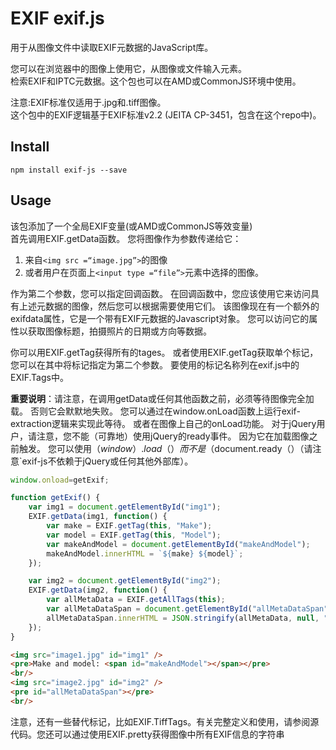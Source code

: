 # EXIF exif.js

用于从图像文件中读取EXIF元数据的JavaScript库。  

您可以在浏览器中的图像上使用它，从图像或文件输入元素。  
检索EXIF和IPTC元数据。这个包也可以在AMD或CommonJS环境中使用。  

注意:EXIF标准仅适用于.jpg和.tiff图像。  
这个包中的EXIF逻辑基于EXIF标准v2.2 (JEITA CP-3451，包含在这个repo中)。  

## Install
```node
npm install exif-js --save 
```
## Usage
该包添加了一个全局EXIF变量(或AMD或CommonJS等效变量)  
首先调用EXIF.getData函数。 您将图像作为参数传递给它：  
1. 来自`<img src =“image.jpg”>`的图像  
2. 或者用户在页面上`<input type =“file”>`元素中选择的图像。  
  
  
作为第二个参数，您可以指定回调函数。 在回调函数中，您应该使用它来访问具有上述元数据的图像，然后您可以根据需要使用它们。 该图像现在有一个额外的exifdata属性，它是一个带有EXIF元数据的Javascript对象。 您可以访问它的属性以获取图像标题，拍摄照片的日期或方向等数据。  

你可以用EXIF.getTag获得所有的tages。 或者使用EXIF.getTag获取单个标记，您可以在其中将标记指定为第二个参数。 要使用的标记名称列在exif.js中的EXIF.Tags中。  
  
  **重要说明**：请注意，在调用getData或任何其他函数之前，必须等待图像完全加载。 否则它会默默地失败。 您可以通过在window.onLoad函数上运行exif-extraction逻辑来实现此等待。 或者在图像上自己的onLoad功能。 对于jQuery用户，请注意，您不能（可靠地）使用jQuery的ready事件。 因为它在加载图像之前触发。 您可以使用$（window）.load（）而不是$（document.ready（）（请注意`exif-js不依赖于jQuery或任何其他外部库）。  
  
```js
window.onload=getExif;

function getExif() {
    var img1 = document.getElementById("img1");
    EXIF.getData(img1, function() {
        var make = EXIF.getTag(this, "Make");
        var model = EXIF.getTag(this, "Model");
        var makeAndModel = document.getElementById("makeAndModel");
        makeAndModel.innerHTML = `${make} ${model}`;
    });

    var img2 = document.getElementById("img2");
    EXIF.getData(img2, function() {
        var allMetaData = EXIF.getAllTags(this);
        var allMetaDataSpan = document.getElementById("allMetaDataSpan");
        allMetaDataSpan.innerHTML = JSON.stringify(allMetaData, null, "\t");
    });
}
``` 
```html
<img src="image1.jpg" id="img1" />
<pre>Make and model: <span id="makeAndModel"></span></pre>
<br/>
<img src="image2.jpg" id="img2" />
<pre id="allMetaDataSpan"></pre>
<br/>
```  

注意，还有一些替代标记，比如EXIF.TiffTags。有关完整定义和使用，请参阅源代码。您还可以通过使用EXIF.pretty获得图像中所有EXIF信息的字符串
